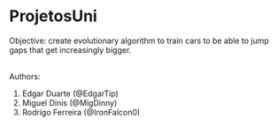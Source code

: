# ProjetosUni

Objective: create evolutionary algorithm to train cars to be able to jump gaps that get increasingly bigger. 

<br>
Authors:
<ol>
  <li> Edgar Duarte (@EdgarTip) </li>
  <li> Miguel Dinis (@MigDinny) </li>
  <li> Rodrigo Ferreira (@IronFalcon0) </li>
</ol>